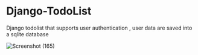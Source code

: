 # Django-TodoList

Django todolist that supports user authentication , user data are saved into a sqlite database

![Screenshot (165)](https://user-images.githubusercontent.com/40790298/87853268-12788b80-c909-11ea-8bde-28ed9a0d86b8.png)

